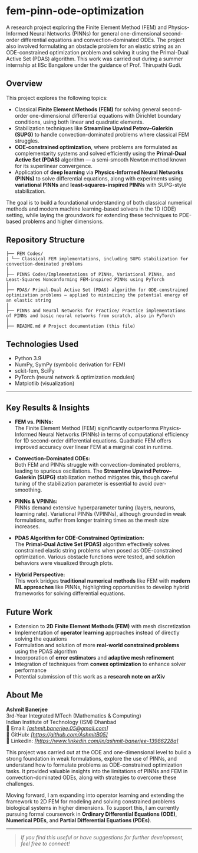 # fem-pinn-ode-optimization
A research project exploring the Finite Element Method (FEM) and Physics-Informed Neural Networks (PINNs) for general one-dimensional second-order differential equations and convection-dominated ODEs. The project also involved formulating an obstacle problem for an elastic string as an ODE-constrained optimization problem and solving it using the Primal-Dual Active Set (PDAS) algorithm. This work was carried out during a summer internship at IISc Bangalore under the guidance of Prof. Thirupathi Gudi.

## Overview

This project explores the following topics:

- Classical **Finite Element Methods (FEM)** for solving general second-order one-dimensional differential equations with Dirichlet boundary conditions, using both linear and quadratic elements.
- Stabilization techniques like **Streamline Upwind Petrov–Galerkin (SUPG)** to handle convection-dominated problems where classical FEM struggles.
- **ODE-constrained optimization**, where problems are formulated as complementarity systems and solved efficiently using the **Primal-Dual Active Set (PDAS)** algorithm — a semi-smooth Newton method known for its superlinear convergence.
- Application of **deep learning** via **Physics-Informed Neural Networks (PINNs)** to solve differential equations, along with experiments using **variational PINNs** and **least-squares-inspired PINNs** with SUPG-style stabilization.

The goal is to build a foundational understanding of both classical numerical methods and modern machine learning-based solvers in the 1D (ODE) setting, while laying the groundwork for extending these techniques to PDE-based problems and higher dimensions.

## Repository Structure
```
├── FEM Codes/ 
| └── Classical FEM implementations, including SUPG stabilization for convection-dominated problems
│
├── PINNS Codes/Implementations of PINNs, Variational PINNs, and Least-Squares Nonconforming FEM-inspired PINNs using PyTorch
│
├── PDAS/ Primal-Dual Active Set (PDAS) algorithm for ODE-constrained optimization problems — applied to minimizing the potential energy of an elastic string
│
├── PINNs and Neural Networks for Practice/ Practice implementations of PINNs and basic neural networks from scratch, also in PyTorch
│
├── README.md # Project documentation (this file)
```
## Technologies Used

- Python 3.9  
- NumPy, SymPy (symbolic derivation for FEM)
- sckit-fem, SciPy
- PyTorch (neural network & optimization modules)  
- Matplotlib (visualization)

---
## Key Results & Insights

- **FEM vs. PINNs:**  
  The Finite Element Method (FEM) significantly outperforms Physics-Informed Neural Networks (PINNs) in terms of computational efficiency for 1D second-order differential equations. Quadratic FEM offers improved accuracy over linear FEM at a marginal cost in runtime.

- **Convection-Dominated ODEs:**  
  Both FEM and PINNs struggle with convection-dominated problems, leading to spurious oscillations. The **Streamline Upwind Petrov–Galerkin (SUPG)** stabilization method mitigates this, though careful tuning of the stabilization parameter is essential to avoid over-smoothing.

- **PINNs & VPINNs:**  
  PINNs demand extensive hyperparameter tuning (layers, neurons, learning rate). Variational PINNs (VPINNs), although grounded in weak formulations, suffer from longer training times as the mesh size increases.

- **PDAS Algorithm for ODE-Constrained Optimization:**  
  The **Primal-Dual Active Set (PDAS)** algorithm effectively solves constrained elastic string problems when posed as ODE-constrained optimization. Various obstacle functions were tested, and solution behaviors were visualized through plots.

- **Hybrid Perspective:**  
  This work bridges **traditional numerical methods** like FEM with **modern ML approaches** like PINNs, highlighting opportunities to develop hybrid frameworks for solving differential equations.

## Future Work

- Extension to **2D Finite Element Methods (FEM)** with mesh discretization  
- Implementation of **operator learning** approaches instead of directly solving the equations  
- Formulation and solution of more **real-world constrained problems** using the PDAS algorithm  
- Incorporation of **error estimators** and **adaptive mesh refinement**  
- Integration of techniques from **convex optimization** to enhance solver performance  
- Potential submission of this work as a **research note on arXiv**

## About Me

**Ashmit Banerjee**  
3rd-Year Integrated MTech (Mathematics & Computing)  
Indian Institute of Technology (ISM) Dhanbad  
📧 Email: _[ashmit.banerjee.05@gmail.com]_  
🔗 GitHub: _[https://github.com/AshmitB05]_  
🔗 LinkedIn: _[https://www.linkedin.com/in/ashmit-banerjee-13986228a]_  



<p>
This project was carried out at the ODE and one-dimensional level to build a strong foundation in weak formulations, explore the use of PINNs, and understand how to formulate problems as ODE-constrained optimization tasks. It provided valuable insights into the limitations of PINNs and FEM in convection-dominated ODEs, along with strategies to overcome these challenges.
</p>

<p>
Moving forward, I am expanding into operator learning and extending the framework to 2D FEM for modeling and solving constrained problems biological systems in higher dimensions. To support this, I am currently pursuing formal coursework in 
<strong>Ordinary Differential Equations (ODE)</strong>, <strong>Numerical PDEs</strong>, and <strong>Partial Differential Equations (PDEs)</strong>.
</p>

---

> _If you find this useful or have suggestions for further development, feel free to connect!_

